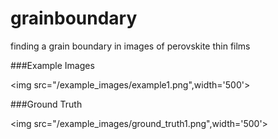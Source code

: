 # grainboundary
finding a grain boundary in images of perovskite thin films


###Example Images


<img src="/example_images/example1.png",width='500'>

###Ground Truth

<img src="/example_images/ground_truth1.png",width='500'>

